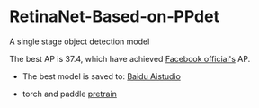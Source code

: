 # RetinaNet-Based-on-PPdet
A single stage object detection model

The best AP is 37.4, which have achieved [Facebook official's](https://github.com/facebookresearch/detectron2/blob/master/MODEL_ZOO.md) AP.

* The best model is saved to: [Baidu Aistudio](https://aistudio.baidu.com/aistudio/datasetdetail/104021)

* torch and paddle [pretrain](https://aistudio.baidu.com/aistudio/datasetdetail/103882)
